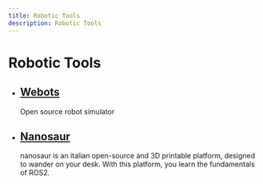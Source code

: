 ```yaml
---
title: Robotic Tools
description: Robotic Tools
---
```


# Robotic Tools

- ## [Webots](https://cyberbotics.com/)
  Open source robot simulator
- ## [Nanosaur](https://nanosaur.ai/tutorial/)
  nanosaur is an italian open-source and 3D printable platform, designed to wander on your desk. With this platform, you learn the fundamentals of ROS2.
